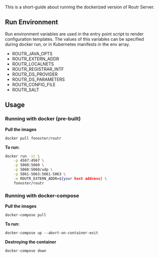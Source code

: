 This is a short-guide about running the dockerized version of Routr Server.

## Run Environment

Run environment variables are used in the entry point script to render configuration templates. The values of this variables can be specified during docker run, or in Kubernetes manifests in the env array.

- ROUTR_JAVA_OPTS
- ROUTR_EXTERN_ADDR
- ROUTR_LOCALNETS
- ROUTR_REGISTRAR_INTF
- ROUTR_DS_PROVIDER
- ROUTR_DS_PARAMETERS
- ROUTR_CONFIG_FILE
- ROUTR_SALT

## Usage

### Running with docker (pre-built)

**Pull the images**

`docker pull fonoster/routr`

**To run:**

```bash
docker run -it \
    -p 4567:4567 \
    -p 5060:5060 \
    -p 5060:5060/udp \
    -p 5061-5063:5061-5063 \
    -e ROUTR_EXTERN_ADDR=${your host address} \
    fonoster/routr
```

### Running with docker-compose

**Pull the images**

`docker-compose pull`

**To run:**

`docker-compose up --abort-on-container-exit`

**Destroying the container**

`docker-compose down`
